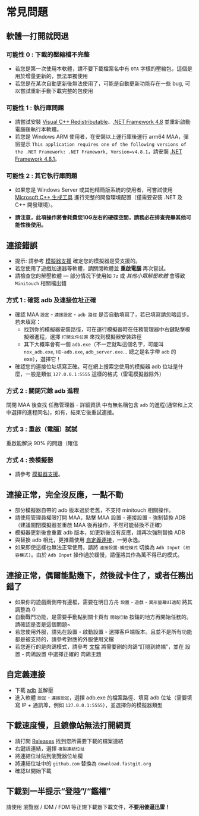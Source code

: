 # 常見問題

## 軟體一打開就閃退

### 可能性 0 : 下載的壓縮檔不完整

- 若您是第一次使用本軟體，請不要下載檔案名中有 `OTA` 字樣的壓縮包，這個是用於增量更新的，無法單獨使用
- 若您是在某次自動更新後無法使用了，可能是自動更新功能存在一些 bug, 可以嘗試重新手動下載完整的包使用

### 可能性 1 : 執行庫問題

- 請嘗試安裝 [Visual C++ Redistributable](https://docs.microsoft.com/zh-CN/cpp/windows/latest-supported-vc-redist?view=msvc-160#visual-studio-2015-2017-2019-and-2022)、[.NET Framework 4.8](https://dotnet.microsoft.com/download/dotnet-framework/net48) 並重新啟動電腦後執行本軟體。
- 若您是 Windows ARM 使用者，在安裝以上運行庫後運行 arm64 MAA，彈窗提示 `This application requires one of the following versions of the .NET Framework: .NET Framework, Version=v4.8.1`，請安裝 [.NET Framework 4.8.1](https://dotnet.microsoft.com/zh-cn/download/dotnet-framework/net481)。

### 可能性 2 : 其它執行庫問題

- 如果您是 Windows Server 或其他精簡版系統的使用者，可嘗試使用 [Microsoft C++ 生成工具](https://visualstudio.microsoft.com/zh-hans/visual-cpp-build-tools/) 進行完整的開發環境配置（僅需要安裝 .NET 及 C++ 開發環境）。

- **請注意，此項操作將會耗費您10G左右的硬碟空間，請務必在排查完畢其他可能性後使用。**

## 連接錯誤

- 提示: 請參考 [模擬器支援](1.3-模擬器支援.md) 確定您的模擬器是受支援的。
- 若您使用了遊戲加速器等軟體，請關閉軟體並 **重啟電腦** 再次嘗試。
- 請檢查您的解壓軟體 — 部分情况下使用如 `7z` 或 _其他小眾解壓軟體_ 會導致 `Minitouch` 相關檔出錯

### 方式 1 : 確認 adb 及連接位址正確

- 確認 MAA `設定` - `連接設定` - `adb 路徑` 是否自動填寫了，若已填寫請忽略這步。若未填寫：
  - 找到你的模擬器安裝路徑，可在運行模擬器時在任務管理器中右鍵點擊模擬器進程，選擇 `打開文件位置` 來找到模擬器安裝路徑
  - 其下大概率會有一個 `adb.exe`（不一定就叫這個名字，可能叫 `nox_adb.exe`, `HD-adb.exe`, `adb_server.exe`... 總之是名字帶 `adb` 的 exe），選擇它！
- 確認您的連接位址填寫正確。可在網上搜索您使用的模擬器 adb 位址是什麼，一般是類似 `127.0.0.1:5555` 這樣的格式（雷電模擬器除外）

### 方式 2 : 關閉冗餘 adb 進程

關閉 MAA 後查找 任務管理器 - 詳細資訊 中有無名稱包含 `adb` 的進程(通常和上文中選擇的進程同名)，如有，結束它後重試連接。

### 方式 3 : 重啟（電腦）試試

重啟能解決 90% 的問題（確信

### 方式 4 : 換模擬器

- 請參考 [模擬器支援](1.3-模擬器支援.md)。

## 連接正常，完全沒反應，一點不動

- 部分模擬器自帶的 adb 版本過於老舊，不支持 minitouch 相關操作。
- 請使用管理員權限打開 MAA，點擊 MAA 設置 - 連接設置 - 強制替換 ADB （建議關閉模擬器並重啟 MAA 後再操作，不然可能替換不正確）
- 模擬器更新後會重置 adb 版本，如更新後沒有反應，請再次強制替換 ADB
- 與替換 adb 相比，更推薦使用 [自定義連接](1.2-常見問題.md#自定義連接)，一勞永逸。
- 如果即使這樣也無法正常使用，請將 `連接設置-觸控模式` 切換為 `Adb Input (相容模式)`。由於 `Adb Input` 操作過於緩慢，請僅將其作為萬不得已的模式。

## 連接正常，偶爾能點幾下，然後就卡住了，或者任務出錯了

- 如果你的遊戲兩側帶有邊框，需要在明日方舟 `設置` - `遊戲` - `異形螢幕UI適配` 將其調整為 0
- 自動戰鬥功能，是需要手動點到關卡頁有 `開始行動` 按鈕的地方再開始任務的。請確認是否是這個問題~
- 若您使用外服，請先在設置 - 啟動設置 - 選擇客戶端版本。且並不是所有功能都是被支持的，請參考對應的外服使用文檔
- 若您進行的是肉鴿模式，請參考 [文檔](1.1-詳細介紹.md#一鍵長草自動肉鴿) 將需要刷的肉鴿“訂閱到終端”，並在 設置 - 肉鴿設置 中選擇正確的 肉鴿主題

## 自定義連接

- 下載 [adb](https://dl.google.com/android/repository/platform-tools-latest-windows.zip) 並解壓
- 進入軟體 `設定` - `連接設定`，選擇 adb.exe 的檔案路徑、填寫 adb 位址（需要填寫 IP + 通訊埠，例如 `127.0.0.1:5555`），並選擇你的模擬器類型

## 下載速度慢，且鏡像站無法打開網頁

- 請打開 [Releases](https://github.com/MaaAssistantArknights/MaaAssistantArknights/releases) 找到您所需要下載的檔案連結
- 右鍵該連結，選擇 `複製連結位址`
- 將連結位址貼到瀏覽器位址欄
- 將連結位址中的 `github.com` 替換為 `download.fastgit.org`
- 確認以開始下載

## 下載到一半提示“登陸”/“鑑權”

請使用 瀏覽器 / IDM / FDM 等正規下載器下載文件，**不要用傻逼迅雷！**
